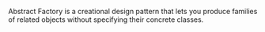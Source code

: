 Abstract Factory is a creational design pattern that lets you produce families of related objects without specifying their concrete classes.
